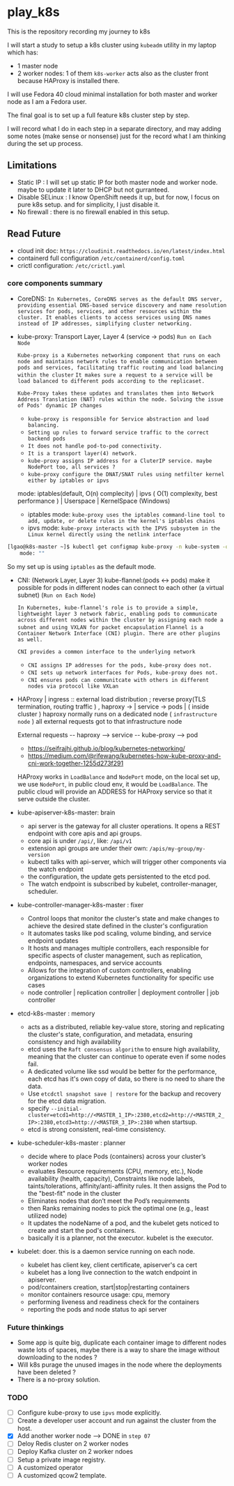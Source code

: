 # play_k8s
This is the repository recording my journey to k8s

I will start a study to setup a k8s cluster using `kubeadm` utility in my laptop which has:

* 1 master node
* 2 worker nodes: 1 of them `k8s-worker` acts also as the cluster front because HAProxy is installed there.

I will use Fedora 40 cloud minimal installation for both master and worker node as I am a Fedora user.

The final goal is to set up a full feature k8s cluster step by step.

I will record what I do in each step in a separate directory, and may adding some notes (make sense or nonsense) just for the record what I am thinking during the set up process.

## Limitations

* Static IP : I will set up static IP for both master node and worker node. maybe to update it later to DHCP but not gurranteed.
* Disable SELinux  : I know OpenShift needs it up, but for now, I focus on pure k8s setup. and for simplicity, I just disable it.
* No firewall : there is no firewall enabled in this setup.

## Read Future

* cloud init doc: `https://cloudinit.readthedocs.io/en/latest/index.html`
* containerd full configuration `/etc/containerd/config.toml`
* crictl configuration: `/etc/crictl.yaml`

### core components summary

* CoreDNS:
   ```In Kubernetes, CoreDNS serves as the default DNS server, providing essential DNS-based service discovery and name resolution services for pods, services, and other resources within the cluster. It enables clients to access services using DNS names instead of IP addresses, simplifying cluster networking.```

* kube-proxy: Transport Layer, Layer 4 (service -> pods) `Run on Each Node`

    ```Kube-proxy is a Kubernetes networking component that runs on each node and maintains network rules to enable communication between pods and services, facilitating traffic routing and load balancing within the cluster```
    ```It makes sure a request to a service will be load balanced to different pods according to the replicaset.```

    ```Kube-Proxy takes these updates and translates them into Network Address Translation (NAT) rules within the node. Solving the issue of Pods' dynamic IP changes```

    * ```kube-proxy is responsible for Service abstraction and load balancing.```
    * ```Setting up rules to forward service traffic to the correct backend pods```
    * ```It does not handle pod-to-pod connectivity.```
    * ```It is a transport layer(4) network.```
    * ```kube-proxy assigns IP address for a CluterIP service. maybe NodePort too, all services ?```
    * ```kube-proxy configure the DNAT/SNAT rules using netfilter kernel either by iptables or ipvs```

    mode:  iptables(default, O(n) complecity) | ipvs ( O(1) complexity, best performance ) | Userspace | KernelSpace (Windows)

    *  iptables mode:
      ```kube-proxy uses the iptables command-line tool to add, update, or delete rules in the kernel's iptables chains```
    * ipvs mode:
      ```kube-proxy interacts with the IPVS subsystem in the Linux kernel directly using the netlink interface```

```bash
[lgao@k8s-master ~]$ kubectl get configmap kube-proxy -n kube-system -o yaml|grep mode
    mode: ""
```
 So my set up is using `iptables` as the default mode.

* CNI: (Network Layer, Layer 3) kube-flannel:(pods <-> pods) make it possible for pods in different nodes can connect to each other (a virtual subnet)  (`Run on Each Node`)

    ```In Kubernetes, kube-flannel's role is to provide a simple, lightweight layer 3 network fabric, enabling pods to communicate across different nodes within the cluster by assigning each node a subnet and using VXLAN for packet encapsulation```
    ```Flannel is a Container Network Interface (CNI) plugin. There are other plugins as well.```

    ```CNI provides a common interface to the underlying network```

   * ```CNI assigns IP addresses for the pods, kube-proxy does not. ```
   * ```CNI sets up network interfaces for Pods, kube-proxy does not. ```
   * ```CNI ensures pods can communitcate with others in different nodes via protocol like VXLan```


* HAProxy | ingress  :: external load distribution ; reverse proxy(TLS termination, routing traffic )
                  , haproxy -> |  service   ->   pods    |
                                    ( inside cluster )
   haproxy normally runs on a dedicated node ( `infrastructure node` )
   all external requests got to that infrastructure node

   External requests -- haproxy --> service  -- kube-proxy --> pod

   * https://seifrajhi.github.io/blog/kubernetes-networking/
   * https://medium.com/@rifewang/kubernetes-how-kube-proxy-and-cni-work-together-1255d273f291

   HAProxy works in `LoadBalance` and `NodePort` mode, on the local set up, we use `NodePort`, in public cloud env, it would be `LoadBalance`. The public cloud will provide an ADDRESS for HAProxy service so that it serve outside the cluster.

* kube-apiserver-k8s-master: brain
   - api server is the gateway for all cluster operations. It opens a REST endpoint with core apis and api groups.
   - core api is under `/api/`, like: `/api/v1`
   - extension api groups are under their own: `/apis/my-group/my-version`
   - kubectl talks with api-server, which will trigger other components via the watch endpoint
   - the configuration, the update gets persistented to the etcd pod.
   - The watch endpoint is subscribed by kubelet, controller-manager, scheduler.

* kube-controller-manager-k8s-master : fixer
   - Control loops that monitor the cluster's state and make changes to achieve the desired state defined in the cluster's configuration
   - It automates tasks like pod scaling, volume binding, and service endpoint updates
   - It hosts and manages multiple controllers, each responsible for specific aspects of cluster management, such as replication, endpoints, namespaces, and service accounts
   - Allows for the integration of custom controllers, enabling organizations to extend Kubernetes functionality for specific use cases
   - node controller | replication controller | deployment controller | job controller

* etcd-k8s-master : memory
   - acts as a distributed, reliable key-value store, storing and replicating the cluster's state, configuration, and metadata, ensuring consistency and high availability
   - etcd uses the `Raft consensus algorithm` to ensure high availability, meaning that the cluster can continue to operate even if some nodes fail.
   - A dedicated volume like ssd would be better for the performance, each etcd has it's own copy of data, so there is no need to share the data.
   - Use `etcdctl snapshot save | restore` for the backup and recovery for the etcd data migration.
   - specify `--initial-cluster=etcd1=http://<MASTER_1_IP>:2380,etcd2=http://<MASTER_2_IP>:2380,etcd3=http://<MASTER_3_IP>:2380` when startsup.
   - etcd is strong consistent, real-time consistency.

* kube-scheduler-k8s-master : planner
   - decide where to place Pods (containers) across your cluster’s worker nodes
   - evaluates Resource requirements (CPU, memory, etc.), Node availability (health, capacity), Constraints like node labels, taints/tolerations, affinity/anti-affinity rules. It then assigns the Pod to the "best-fit" node in the cluster
   - Eliminates nodes that don’t meet the Pod’s requirements
   - then Ranks remaining nodes to pick the optimal one (e.g., least utilized node)
   - It updates the nodeName of a pod, and the kubelet gets noticed to create and start the pod's containers.
   - basically it is a planner, not the executor. kubelet is the executor.

* kubelet: doer. this is a daemon service running on each node.
  - kubelet has client key, client certificate, apiserver's ca cert
  - kubelet has a long live connection to the watch endpoint in apiserver.
  - pod/containers creation, start|stop|restarting containers
  - monitor containers resource usage: cpu, memory
  - performing liveness and readiness check for the containers
  - reporting the pods and node status to api server

### Future thinkings

* Some app is quite big, duplicate each container image to different nodes waste lots of spaces, maybe there is a way to share the image without downloading to the nodes ?
* Will k8s purage the unused images in the node where the deployments have been deleted ?
* There is a no-proxy solution.

### TODO

- [ ] Configure kube-proxy to use `ipvs` mode explicitly.
- [ ] Create a developer user account and run against the cluster from the host.
- [x] Add another worker node  --> DONE in `step 07`
- [ ] Deloy Redis cluster on 2 worker nodes
- [ ] Deploy Kafka cluster on 2 worker ndoes
- [ ] Setup a private image registry.
- [ ] A customized operator
- [ ] A customized qcow2 template.
